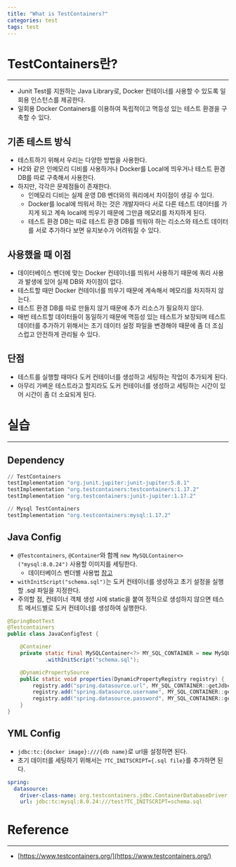 ```yaml
---
title: "What is TestContainers?"
categories: test
tags: test
---
```


# TestContainers란?

<hr>

- Junit Test를 지원하는 Java Library로, Docker 컨테이너를 사용할 수 있도록 일회용 인스턴스를 제공한다.
- 일회용 Docker Containers를 이용하여 독립적이고 멱등성 있는 테스트 환경을 구축할 수 있다.

## 기존 테스트 방식

- 테스트하기 위해서 우리는 다양한 방법을 사용한다.
- H2와 같은 인메모리 디비를 사용하거나 Docker를 Local에 띄우거나 테스트 환경 DB를 따로 구축해서 사용한다.
- 하지만, 각각은 문제점들이 존재한다.
    - 인메모리 디비는 실제 운영 DB 벤더와의 쿼리에서 차이점이 생길 수 있다.
    - Docker를 local에 띄워서 하는 것은 개발자마다 서로 다른 테스트 데이터를 가지게 되고 계속 local에 띄우기 때문에 그만큼 메모리를 차지하게 된다.
    - 테스트 환경 DB는 따로 테스트 환경 DB를 띄워야 하는 리소스와 테스트 데이터를 서로 추가하다 보면 유지보수가 어려워질 수 있다.

## 사용했을 때 이점

- 데이터베이스 벤더에 맞는 Docker 컨테이너를 띄워서 사용하기 때문에 쿼리 사용과 발생에 있어 실제 DB와 차이점이 없다.
- 테스트할 때만 Docker 컨테이너를 띄우기 때문에 계속해서 메모리를 차지하지 않는다.
- 테스트 환경 DB를 따로 만들지 않기 때문에 추가 리소스가 필요하지 않다.
- 매번 테스트할 데이터들이 동일하기 때문에 멱등성 있는 테스트가 보장되며 테스트 데이터를 추가하기 위해서는 초기 데이터 설정 파일을 변경해야 때문에 좀 더 조심스럽고 안전하게 관리될 수 있다.

## 단점

- 테스트를 실행할 때마다 도커 컨테이너를 생성하고 세팅하는 작업이 추가되게 된다.
- 아무리 가벼운 테스트라고 할지라도 도커 컨테이너를 생성하고 세팅하는 시간이 있어 시간이 좀 더 소요되게 된다.

# 실습

<hr>

## Dependency

```s
// TestContainers
testImplementation "org.junit.jupiter:junit-jupiter:5.8.1"
testImplementation "org.testcontainers:testcontainers:1.17.2"
testImplementation "org.testcontainers:junit-jupiter:1.17.2"

// Mysql TestContainers
testImplementation "org.testcontainers:mysql:1.17.2"
```

## Java Config

- `@Testcontainers`, `@Container`와 함께 `new MySQLContainer<>("mysql:8.0.24")` 사용할 이미지를 세팅한다.
    - 데이터베이스 벤더별 사용법 [참고](https://www.testcontainers.org/modules/databases/)
- `withInitScript("schema.sql")`는 도커 컨테이너를 생성하고 초기 설정을 실행할 .sql 파일을 지정한다.
- 주의할 점, 컨테이너 객체 생성 시에 static을 붙여 정적으로 생성하지 않으면 테스트 메서드별로 도커 컨테이너를 생성하여 실행한다.

```java
@SpringBootTest
@Testcontainers
public class JavaConfigTest {

    @Container
    private static final MySQLContainer<?> MY_SQL_CONTAINER = new MySQLContainer<>("mysql:8.0.24")
            .withInitScript("schema.sql");

    @DynamicPropertySource
    public static void properties(DynamicPropertyRegistry registry) {
        registry.add("spring.datasource.url", MY_SQL_CONTAINER::getJdbcUrl);
        registry.add("spring.datasource.username", MY_SQL_CONTAINER::getUsername);
        registry.add("spring.datasource.password", MY_SQL_CONTAINER::getPassword);
    }
}
```

## YML Config

- `jdbc:tc:{docker image}:///{db name}`로 url을 설정하면 된다.
- 초기 데이터를 세팅하기 위해서는 `?TC_INITSCRIPT={.sql file}`를 추가하면 된다.

```yml
spring:
  datasource:
    driver-class-name: org.testcontainers.jdbc.ContainerDatabaseDriver
    url: jdbc:tc:mysql:8.0.24:///test?TC_INITSCRIPT=schema.sql
```

# Reference

<hr>

- [https://www.testcontainers.org/](https://www.testcontainers.org/)